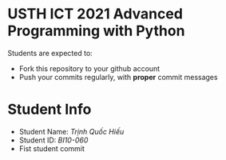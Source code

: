USTH ICT 2021 Advanced Programming with Python
=====================================================

Students are expected to:
* Fork this repository to your github account
* Push your commits regularly, with **proper** commit messages


Student Info
=========================

* Student Name: *Trịnh Quốc Hiếu*
* Student ID: *BI10-060*
* Fist student commit

